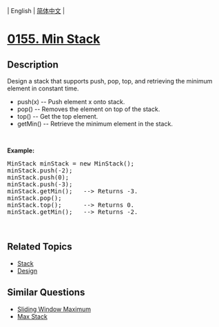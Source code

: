 
| English | [简体中文](README.md) |

# [0155. Min Stack](https://leetcode-cn.com/problems/min-stack/)

## Description

<p>Design a stack that supports push, pop, top, and retrieving the minimum element in constant time.</p>

<ul>
	<li>push(x) -- Push element x onto stack.</li>
	<li>pop() -- Removes the element on top of the stack.</li>
	<li>top() -- Get the top element.</li>
	<li>getMin() -- Retrieve the minimum element in the stack.</li>
</ul>

<p>&nbsp;</p>

<p><b>Example:</b></p>

<pre>
MinStack minStack = new MinStack();
minStack.push(-2);
minStack.push(0);
minStack.push(-3);
minStack.getMin();   --&gt; Returns -3.
minStack.pop();
minStack.top();      --&gt; Returns 0.
minStack.getMin();   --&gt; Returns -2.
</pre>

<p>&nbsp;</p>


## Related Topics

- [Stack](https://leetcode-cn.com/tag/stack)
- [Design](https://leetcode-cn.com/tag/design)

## Similar Questions

- [Sliding Window Maximum](../sliding-window-maximum/README_EN.md)
- [Max Stack](../max-stack/README_EN.md)
